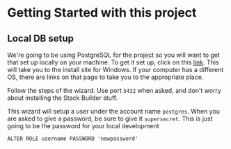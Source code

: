# Getting Started with this project

## Local DB setup

We're going to be using PostgreSQL for the project so you will want to get that set up locally on your machine.
To get it set up, click on this [link](https://www.postgresqltutorial.com/install-postgresql/). This will take you to the install site for Windows. If your computer has a different OS, there are links on that page to take you to the appropriate place.

Follow the steps of the wizard. Use port `5432` when asked, and don't worry about installing the Stack Builder stuff.

This wizard will setup a user under the account name `postgres`. When you are asked to give a password, be sure to give it `supersecret`. This is just going to be the password for your local development

`ALTER ROLE username PASSWORD 'newpassword'`
